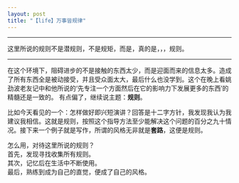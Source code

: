 ```yaml
---
layout: post
title: "【life】万事皆规律"
---
```


***
这里所说的规则不是潜规则，不是规矩，而是，真的是，，，规则。

***

在这个环境下，阻碍进步的不是接触的东西太少，而是迎面而来的信息太多。造成了所有东西全是被动接受，并且受众面太大，最后什么也没学到。这个在晚上看姚劲波老友记中和他所说的‘先专注一个方面然后在它的影响力下发展更多的东西’的精髓还是一致的。
有点偏了，继续说主题：**规则**。    

比如今天看见的一个：怎样做好即兴短演讲？回答是十二字方针，我发现我认为我建议我相信。这就是规则，按照这个指导方法至少能解决这个问题的百分之九十情况。接下来一个例子就是写作，所谓的风格无非就是**套路**，这便是规则。    

怎么用，对待这里所说的规则？    
首先，发现寻找收集所有规则。    
其次，记忆后在生活中不断使用。    
最后，熟练到成为自己的直觉，便成了自己的风格。
